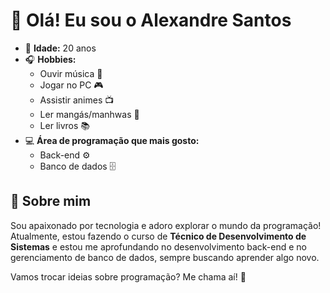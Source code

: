 # 👋 Olá! Eu sou o Alexandre Santos  

- 🎂 **Idade:** 20 anos  
- 🎧 **Hobbies:**  
  - Ouvir música 🎵  
  - Jogar no PC 🎮  
  - Assistir animes 📺  
  - Ler mangás/manhwas 📖  
  - Ler livros 📚  
- 💻 **Área de programação que mais gosto:**  
  - Back-end ⚙️  
  - Banco de dados 🗄️  

## 🌟 Sobre mim  
Sou apaixonado por tecnologia e adoro explorar o mundo da programação!  
Atualmente, estou fazendo o curso de **Técnico de Desenvolvimento de Sistemas** e estou me aprofundando no desenvolvimento back-end e no gerenciamento de banco de dados, sempre buscando aprender algo novo.  

Vamos trocar ideias sobre programação? Me chama aí! 🚀
